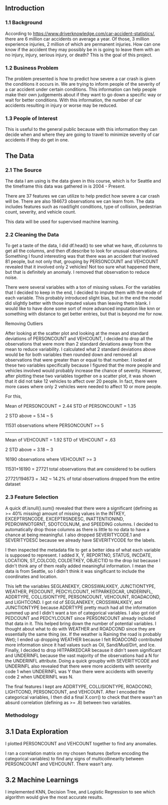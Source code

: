 ## Introduction

### 1.1 Background
According to https://www.driverknowledge.com/car-accident-statistics/, there are 6 million car accidents on average a year. Of those, 3 million experience injuries, 2 million of which are permanent injuries. How can one know if the accident they may possibly be in is going to leave them with an no injury, injury, serious injury, or death? This is the goal of this project.

### 1.2 Business Problem
The problem presented is how to predict how severe a car crash is given the conditions it occurs in.  We are trying to inform people of the severity of a car accident under certain conditions. This information can help people make their own judgements about if they want to go down a specific way or wait for better conditions. With this information, the number of car accidents resulting in injury or worse may be reduced.

### 1.3 People of Interest
This is useful to the general public because with this information they can decide when and where they are going to travel to minimize severity of car accidents if they do get in one. 

## The Data

### 2.1 The Source 
The data I am using is the data given in this course, which is for Seattle and the timeframe this data was gathered in is 2004 - Present. 

There are 37 features we can utilize to help predict how severe a car crash will be. There are also 194673 observations we can learn from. The data includes features such as road/light conditions, type of collision, pedestrian count, severity, and vehicle count.

This data will be used for supervised machine learning.

### 2.2 Cleaning the Data
  To get a taste of the data, I did df.head() to see what we have, df.columns to get all the columns, and then df.describe to look for unusual observations. Something I found interesting was that there was an accident that involved 81 people, but not only that, grouping by PERSONCOUNT and VEHCOUNT revealed that it involved only 2 vehicles! Not too sure what happened there, but that is definitely an anomaly. I removed that observation to reduce noise.
  
  There were several variables with a ton of missing values. For the variables that I decided to keep in the end, I decided to impute them with the mode of each variable. This probably introduced slight bias, but in the end the model did slightly better with those imputed values than leaving them blank. I would like to have done some sort of more advanced imputation like knn or something with distance to get better entries, but that is beyond me for now.
  
  Removing Outliers

  After looking at the scatter plot and looking at the mean and standard deviations of PERSONCOUNT and VEHCOUNT, I decided to drop all the observations that were more than 2 standard deviations away from the mean to reduce variability. I calculated what 2 standard deviations above would be for both variables then rounded down and removed all observations that were greater than or equal to that number. I looked at these two variables specifically because I figured that the more people and vehicles involved would probably increase the chance of severity. However, after plotting these two variables together on a scatter plot, it was shown that it did not take 12 vehicles to affect over 20 people. In fact, there were more cases where only 2 vehicles were needed to affect 10 or more people.

  For this, 

  Mean of PERSONCOUNT = 2.44
  STD of PERSONCOUNT = 1.35

  2 STD above = 5.14 ~ 5

  11531 observations where PERSONCOUNT >= 5
  __________________________________________________

  Mean of VEHCOUNT = 1.92
  STD of VEHCOUNT = .63

  2 STD above = 3.18 ~ 3

  16190 observations where VEHCOUNT >= 3


  11531+16190 = 27721 total observations that are considered to be outliers
  
  27721/194673 = .142 ~ 14.2% of total observations dropped from the entire dataset
  
### 2.3 Feature Selection
  
  A quick df.isnull().sum() revealed that there were a significant (defining as >= 40% missing) amount of missing values in the INTKEY, EXCEPTRSNCODE, EXCEPTRSNDESC, INATTENTIONIND, PEDROWNOTGRNT, SDOTCOLNUM, and SPEEDING columns. I decided to automatically drop those columns as there is little to no data to have a chance at being meaningful. I also dropped SEVERITYCODE.1 and SEVERITYDESC because we already have SEVERITYCODE for the labels.
  
  I then inspected the metadata file to get a better idea of what each variable is supposed to represent. I added X, Y, REPORTNO, STATUS, INCDATE, LOCATION, ST_COLCOD, COLDETKEY, OBJECTID to the drop list because I didn't think any of them really added meaningful information. I mean the data is from Seattle, so I didn't think it was singificant to include the coordinates and location. 
  
  This left the variables SEGLANEKEY, CROSSWALKKEY, JUNCTIONTYPE, WEATHER, PEDCOUNT, PEDCYLCOUNT, HITPARKEDCAR, UNDERINFL, ADDRTYPE, COLLISIONTYPE, PERSONCOUNT, VEHCOUNT, ROADACOND, and LIGHTCOND. I got rid of SEGLANEKEY, CROSSWALKKEY, and JUNCTIONTYPE because ADDRTYPE pretty much had all the information summed up and I didn't want a ton of categorical variables. I also got rid of PEDCOUNT and PEDCYLCOUNT since PERSONCOUNT already included that data in it. This helped bring down the number of potential variables. I thought about what to do with WEATHER and ROADCOND since they are essentially the same thing (ex. If the weather is Raining the road is probably Wet); I ended up dropping WEATHER because I felt ROADCOND contributed more information since it had values such as Oil, Sand/Mud/Dirt, and Ice. Finally, I decided to drop HITPARKEDCAR because it didn't seem significant and UNDERINFL because the vast majority of the observations had a N for the UNDERINFL attribute. Doing a quick groupby with SEVERITYCODE and UNDERINFL also revealed that there were more accidents with severity code 1 when UNDERINFL was Y than there were accidents with severity code 2 when UNDERINFL was N.
 
The final features I kept are ADDRTYPE, COLLISIONTYPE, ROADCOND, LIGHTCOND, PERSONCOUNT, and VEHCOUNT. After I encoded the categorical variables, I then did a final X.corr() to check that there wasn't an absurd correlation (defining as >= .8) between two variables.

### Methodology

## 3.1 Data Exploration

  I plotted PERSONCOUNT and VEHCOUNT together to find any anomalies. 
  
  I ran a correlation matrix on my chosen features (before encoding the categorical variables) to find any signs of multicollinearity between PERSONCOUNT and VEHCOUNT. There wasn't any.
  
## 3.2 Machine Learnings

  I implemented KNN, Decision Tree, and Logistic Regression to see which algorithm would give the most accurate results.
  
